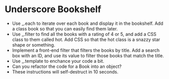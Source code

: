 Underscore Bookshelf
====================

* Use _.each to iterate over each book and display it in the bookshelf. Add a class book so that you can easily find them later.
* Use _.filter to find all the books with a rating of 4 or 5, and add a CSS class to them called hot. Add CSS so that the hot class is a snazzy star shape or something.
* Implement a front-end filter that filters the books by title. Add a search box with an ID, and use its value to filter those books that match the title.
* Use _.template to enchance your code a bit.
* Can you refactor the code for a Book into an object?
* These instructions will self-destruct in 10 seconds.

